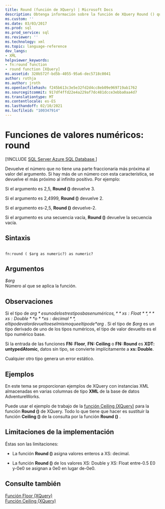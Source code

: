 ```yaml
---
title: Round (función de XQuery) | Microsoft Docs
description: Obtenga información sobre la función de XQuery Round () que devuelve el número que no tiene una parte fraccionaria más cercana al argumento especificado.
ms.custom: ''
ms.date: 03/03/2017
ms.prod: sql
ms.prod_service: sql
ms.reviewer: ''
ms.technology: xml
ms.topic: language-reference
dev_langs:
- XML
helpviewer_keywords:
- fn:round function
- round function [XQuery]
ms.assetid: 320b572f-bd5b-4055-95a6-dec5718c0041
author: rothja
ms.author: jroth
ms.openlocfilehash: f245b613c3e5e32fd2d4cc8eb09e969719ab1762
ms.sourcegitcommit: 917df4ffd22e4a229af7dc481dcce3ebba0aa4d7
ms.translationtype: MT
ms.contentlocale: es-ES
ms.lasthandoff: 02/10/2021
ms.locfileid: "100347914"
---
```

# <a name="numeric-values-functions---round"></a>Funciones de valores numéricos: round
[!INCLUDE [SQL Server Azure SQL Database ](../includes/applies-to-version/sqlserver.md)]

  Devuelve el número que no tiene una parte fraccionaria más próxima al valor del argumento. Si hay más de un número con esta característica, se devuelve el más próximo al infinito positivo. Por ejemplo:  
  
 Si el argumento es 2,5, **Round ()** devuelve 3.  
  
 Si el argumento es 2,4999, **Round ()** devuelve 2.  
  
 Si el argumento es-2,5, **Round ()** devuelve-2.  
  
 Si el argumento es una secuencia vacía, **Round ()** devuelve la secuencia vacía.  
  
## <a name="syntax"></a>Sintaxis  
  
```  
  
fn:round ( $arg as numeric?) as numeric?  
```  
  
## <a name="arguments"></a>Argumentos  
 *$arg*  
 Número al que se aplica la función.  
  
## <a name="remarks"></a>Observaciones  
 Si el tipo de *$arg* es uno de los tres tipos base numéricos, **xs: Float**, **xs: Double** o **xs: decimal**, el tipo de valor devuelto es el mismo que el tipo de *$arg* . Si el tipo de *$arg* es un tipo derivado de uno de los tipos numéricos, el tipo de valor devuelto es el tipo numérico base.  
  
 Si la entrada de las funciones **FN: Floor**, **FN: Ceiling** o **FN: Round** es **XDT: untypedAtomic**, datos sin tipo, se convierte implícitamente a **xs: Double**.  
  
 Cualquier otro tipo genera un error estático.  
  
## <a name="examples"></a>Ejemplos  
 En este tema se proporcionan ejemplos de XQuery con instancias XML almacenadas en varias columnas de tipo **XML** de la base de datos AdventureWorks.  
  
 Puede usar el ejemplo de trabajo de la [función Ceiling (XQuery)](../xquery/numeric-values-functions-ceiling.md) para la función **Round ()** de XQuery. Todo lo que tiene que hacer es sustituir la función **Ceiling ()** de la consulta por la función **Round ()** .  
  
## <a name="implementation-limitations"></a>Limitaciones de la implementación  
 Éstas son las limitaciones:  
  
-   La función **Round ()** asigna valores enteros a XS: decimal.  
  
-   La función **Round ()** de los valores XS: Double y XS: Float entre-0.5 E0 y-0e0 se asignan a 0e0 en lugar de-0e0.  
  
## <a name="see-also"></a>Consulte también  
 [Función Floor &#40;XQuery&#41;](../xquery/numeric-values-functions-floor.md)   
 [Función Ceiling &#40;XQuery&#41;](../xquery/numeric-values-functions-ceiling.md)  
  
  
